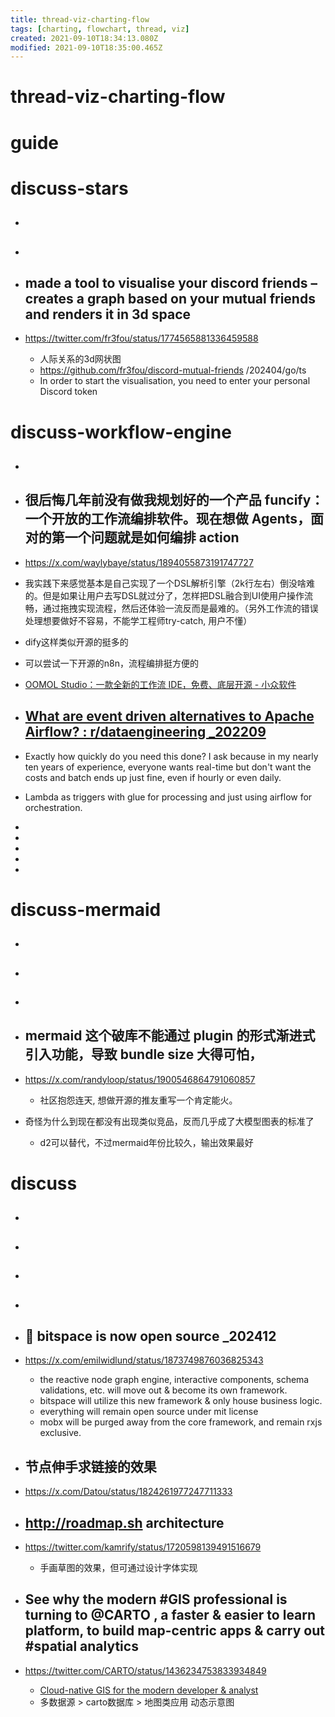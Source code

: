 ```yaml
---
title: thread-viz-charting-flow
tags: [charting, flowchart, thread, viz]
created: 2021-09-10T18:34:13.080Z
modified: 2021-09-10T18:35:00.465Z
---
```


# thread-viz-charting-flow

# guide

# discuss-stars
- ## 

- ## 

- ## made a tool to visualise your discord friends – creates a graph based on your mutual friends and renders it in 3d space
- https://twitter.com/fr3fou/status/1774565881336459588
  - 人际关系的3d网状图
  - https://github.com/fr3fou/discord-mutual-friends /202404/go/ts
  - In order to start the visualisation, you need to enter your personal Discord token

# discuss-workflow-engine
- ## 

- ## 很后悔几年前没有做我规划好的一个产品 funcify：一个开放的工作流编排软件。现在想做 Agents，面对的第一个问题就是如何编排 action
- https://x.com/waylybaye/status/1894055873191747727
- 我实践下来感觉基本是自己实现了一个DSL解析引擎（2k行左右）倒没啥难的。但是如果让用户去写DSL就过分了，怎样把DSL融合到UI使用户操作流畅，通过拖拽实现流程，然后还体验一流反而是最难的。（另外工作流的错误处理想要做好不容易，不能学工程师try-catch, 用户不懂）

- dify这样类似开源的挺多的

- 可以尝试一下开源的n8n，流程编排挺方便的

- [OOMOL Studio：一款全新的工作流 IDE，免费、底层开源 - 小众软件](https://www.appinn.com/oomol-studio/#meta-discussion)

- ## [What are event driven alternatives to Apache Airflow? : r/dataengineering _202209](https://www.reddit.com/r/dataengineering/comments/x9jlqn/what_are_event_driven_alternatives_to_apache/)
- Exactly how quickly do you need this done? I ask because in my nearly ten years of experience, everyone wants real-time but don't want the costs and batch ends up just fine, even if hourly or even daily.

- Lambda as triggers with glue for processing and just using airflow for orchestration.

- 
- 
- 
- 
- 

# discuss-mermaid
- ## 

- ## 

- ## 

- ## mermaid 这个破库不能通过 plugin 的形式渐进式引入功能，导致 bundle size 大得可怕，
- https://x.com/randyloop/status/1900546864791060857
  - 社区抱怨连天, 想做开源的推友重写一个肯定能火。
- 奇怪为什么到现在都没有出现类似竞品，反而几乎成了大模型图表的标准了
  - d2可以替代，不过mermaid年份比较久，输出效果最好

# discuss
- ## 

- ## 

- ## 

- ## 

- ## 🚀 bitspace is now open source _202412
- https://x.com/emilwidlund/status/1873749876036825343
  - the reactive node graph engine, interactive components, schema validations, etc. will move out & become its own framework.
  - bitspace will utilize this new framework & only house business logic. 
  - everything will remain open source under mit license
  - mobx will be purged away from the core framework, and remain rxjs exclusive. 

- ## 节点伸手求链接的效果
- https://x.com/Datou/status/1824261977247711333

- ## http://roadmap.sh architecture
- https://twitter.com/kamrify/status/1720598139491516679
  - 手画草图的效果，但可通过设计字体实现

- ## See why the modern #GIS professional is turning to @CARTO , a faster & easier to learn platform, to build map-centric apps & carry out #spatial analytics
- https://twitter.com/CARTO/status/1436234753833934849
  - [Cloud-native GIS for the modern developer & analyst](https://carto.com/solutions/gis-software/)
  - 多数据源 > carto数据库 > 地图类应用 动态示意图
